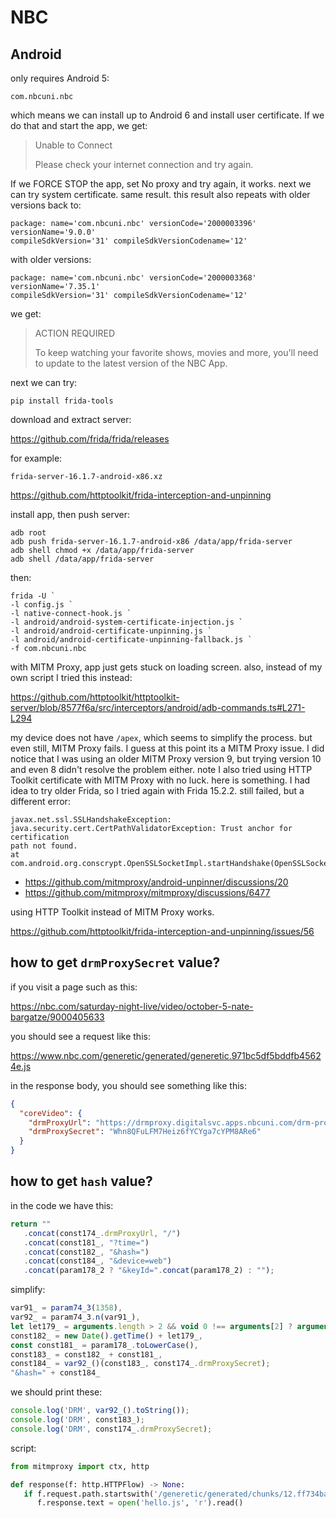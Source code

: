 # NBC

## Android

only requires Android 5:

~~~
com.nbcuni.nbc
~~~

which means we can install up to Android 6 and install user certificate. If we
do that and start the app, we get:

> Unable to Connect
>
> Please check your internet connection and try again.

If we FORCE STOP the app, set No proxy and try again, it works. next we can try
system certificate. same result. this result also repeats with older versions
back to:

~~~
package: name='com.nbcuni.nbc' versionCode='2000003396' versionName='9.0.0'
compileSdkVersion='31' compileSdkVersionCodename='12'
~~~

with older versions:

~~~
package: name='com.nbcuni.nbc' versionCode='2000003368' versionName='7.35.1'
compileSdkVersion='31' compileSdkVersionCodename='12'
~~~

we get:

> ACTION REQUIRED
>
> To keep watching your favorite shows, movies and more, you'll need to update
> to the latest version of the NBC App.

next we can try:

~~~
pip install frida-tools
~~~

download and extract server:

https://github.com/frida/frida/releases

for example:

~~~
frida-server-16.1.7-android-x86.xz
~~~

https://github.com/httptoolkit/frida-interception-and-unpinning

install app, then push server:

~~~
adb root
adb push frida-server-16.1.7-android-x86 /data/app/frida-server
adb shell chmod +x /data/app/frida-server
adb shell /data/app/frida-server
~~~

then:

~~~
frida -U `
-l config.js `
-l native-connect-hook.js `
-l android/android-system-certificate-injection.js `
-l android/android-certificate-unpinning.js `
-l android/android-certificate-unpinning-fallback.js `
-f com.nbcuni.nbc
~~~

with MITM Proxy, app just gets stuck on loading screen. also, instead of my own
script I tried this instead:

https://github.com/httptoolkit/httptoolkit-server/blob/8577f6a/src/interceptors/android/adb-commands.ts#L271-L294

my device does not have `/apex`, which seems to simplify the process. but even
still, MITM Proxy fails. I guess at this point its a MITM Proxy issue. I did
notice that I was using an older MITM Proxy version 9, but trying version 10
and even 8 didn't resolve the problem either. note I also tried using HTTP
Toolkit certificate with MITM Proxy with no luck. here is something. I had idea
to try older Frida, so I tried again with Frida 15.2.2. still failed, but a
different error:

~~~
javax.net.ssl.SSLHandshakeException:
java.security.cert.CertPathValidatorException: Trust anchor for certification
path not found.
at
com.android.org.conscrypt.OpenSSLSocketImpl.startHandshake(OpenSSLSocketImpl.java:328)
~~~

- https://github.com/mitmproxy/android-unpinner/discussions/20
- https://github.com/mitmproxy/mitmproxy/discussions/6477

using HTTP Toolkit instead of MITM Proxy works.

https://github.com/httptoolkit/frida-interception-and-unpinning/issues/56

## how to get `drmProxySecret` value?

if you visit a page such as this:

https://nbc.com/saturday-night-live/video/october-5-nate-bargatze/9000405633

you should see a request like this:

https://www.nbc.com/generetic/generated/generetic.971bc5df5bddfb45624e.js

in the response body, you should see something like this:

~~~json
{
  "coreVideo": {
    "drmProxyUrl": "https://drmproxy.digitalsvc.apps.nbcuni.com/drm-proxy/license",
    "drmProxySecret": "Whn8QFuLFM7Heiz6fYCYga7cYPM8ARe6"
  }
}
~~~

## how to get `hash` value?

in the code we have this:

~~~js
return ""
   .concat(const174_.drmProxyUrl, "/")
   .concat(const181_, "?time=")
   .concat(const182_, "&hash=")
   .concat(const184_, "&device=web")
   .concat(param178_2 ? "&keyId=".concat(param178_2) : "");
~~~

simplify:

~~~js
var91_ = param74_3(1358),
var92_ = param74_3.n(var91_),
let let179_ = arguments.length > 2 && void 0 !== arguments[2] ? arguments[2] : 0;
const182_ = new Date().getTime() + let179_,
const const181_ = param178_.toLowerCase(),
const183_ = const182_ + const181_,
const184_ = var92_()(const183_, const174_.drmProxySecret);
"&hash=" + const184_
~~~

we should print these:

~~~js
console.log('DRM', var92_().toString());
console.log('DRM', const183_);
console.log('DRM', const174_.drmProxySecret);
~~~

script:

~~~py
from mitmproxy import ctx, http

def response(f: http.HTTPFlow) -> None:
   if f.request.path.startswith('/generetic/generated/chunks/12.ff734ba67f44a707e609.js'):
      f.response.text = open('hello.js', 'r').read()
~~~
